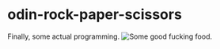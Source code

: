 # odin-rock-paper-scissors

Finally, some actual programming.
![Some good fucking food.](https://media1.tenor.com/m/RFaO4txfxEIAAAAC/gordon-ramsey-food.gif)